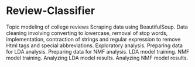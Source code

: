 # Review-Classifier
Topic modeling of college reviews
Scraping data using BeautifulSoup.
Data cleaning involving converting to lowercase, removal of stop words, implementation, contraction of strings and regular expression to remove Html tags and special abbreviations.
Exploratory analysis.
Preparing data for LDA analysis.                                  Preparing data for NMF analysis.
LDA model training.                                                        NMF model training.
Analyzing LDA model results.                                       Analyzing NMF model results.
